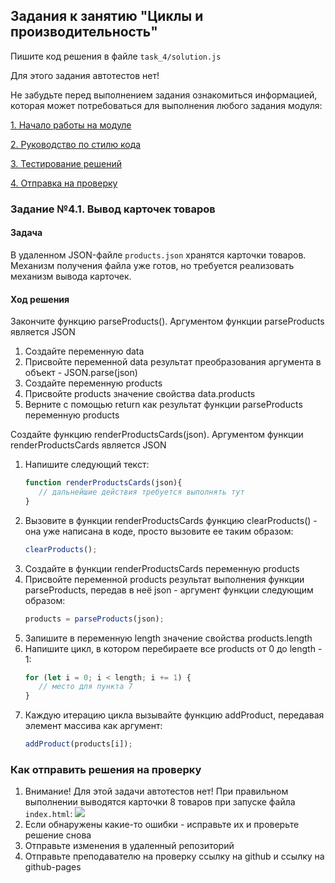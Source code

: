 ## Задания к занятию "Циклы и производительность"
Пишите код решения в файле `task_4/solution.js`

Для этого задания автотестов нет!

Не забудьте перед выполнением задания ознакомиться
информацией, которая может потребоваться
для выполнения любого задания модуля:

[1. Начало работы на модуле](../before.md)

[2. Руководство по стилю кода](../styleguide.md)

[3. Тестирование решений](../test.md)

[4. Отправка на проверку](../after.md)

### Задание №4.1. Вывод карточек товаров
#### Задача
В удаленном JSON-файле `products.json` хранятся карточки товаров. 
Механизм получения файла уже готов, но требуется реализовать механизм вывода карточек.

#### Ход решения
Закончите функцию parseProducts(). 
Аргументом функции parseProducts является JSON
1. Создайте переменную data
2. Присвойте переменной data результат преобразования аргумента в объект - 
JSON.parse(json)
3. Создайте переменную products
4. Присвойте products значение свойства data.products 
5. Верните с помощью return  как результат функции parseProducts 
переменную products

Создайте функцию renderProductsCards(json). 
Аргументом функции renderProductsCards является JSON
1. Напишите следующий текст:
    ```javascript
    function renderProductsCards(json){
       // дальнейшие действия требуется выполнять тут
    }
    ```
2. Вызовите в функции renderProductsCards функцию clearProducts() - 
она уже написана в коде, просто вызовите ее таким образом: 
    ```javascript
    clearProducts();
    ```
3. Создайте в функции renderProductsCards переменную products
4. Присвойте переменной products результат выполнения функции parseProducts, 
передав в неё json - аргумент функции следующим образом:
    ```javascript
    products = parseProducts(json);
    ```
5. Запишите в переменную length значение свойства products.length
6. Напишите цикл, в котором перебираете все products от 0 до length - 1:
    ```javascript
    for (let i = 0; i < length; i += 1) {
       // место для пункта 7
    }
    ```
7. Каждую итерацию цикла вызывайте функцию addProduct,
передавая элемент массива как аргумент:
    ```javascript
    addProduct(products[i]);
    ```

### Как отправить решения на проверку
1. Внимание! Для этой задачи автотестов нет! 
При правильном выполнении выводятся карточки 8 товаров при запуске файла `index.html`:
![](../readme-img/task_4/cards.png)
2. Если обнаружены какие-то ошибки - исправьте их и проверьте решение снова
3. Отправьте изменения в удаленный репозиторий
4. Отправьте преподавателю на проверку ссылку на github и ссылку на github-pages 
